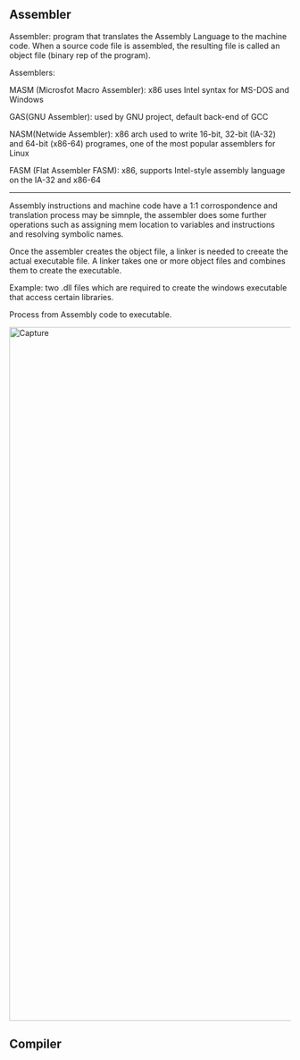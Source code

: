 ## Assembler

Assembler: program that translates the Assembly Language to the machine code.  When a source code file is assembled, the resulting file is called an object file (binary rep of the program).


Assemblers: 

 MASM (Microsfot Macro Assembler): x86 uses Intel syntax for MS-DOS and Windows
 
 GAS(GNU Assembler): used by GNU project, default back-end of GCC
 
 NASM(Netwide Assembler): x86 arch used to write 16-bit, 32-bit (IA-32) and 64-bit (x86-64) programes, one of the most popular assemblers for Linux  
 
 FASM (Flat Assembler FASM): x86, supports Intel-style assembly language on the IA-32 and x86-64
 
 -----------------
 
 
 Assembly instructions and machine code have a 1:1 corrospondence and translation process may be simnple, the assembler does some further operations such as assigning mem location to variables and instructions and resolving symbolic names. 
 
 Once the assembler creates the object file, a linker is needed to creeate the actual executable file. A linker takes one or more object files and combines them to create the executable. 
 
Example: two .dll files which are required to create the windows executable that access certain libraries. 

Process from Assembly code to executable. 
 
<img width="1242" alt="Capture" src="https://user-images.githubusercontent.com/46513413/83590551-06d13100-a524-11ea-96bd-820a896ab556.PNG">

## Compiler
 
 
 
 
 
 
